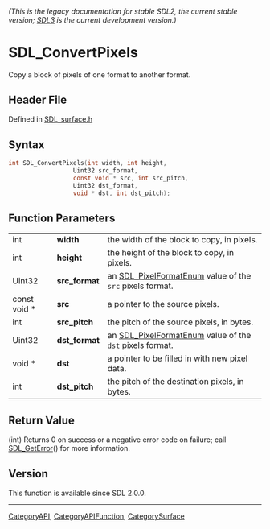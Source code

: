 ###### (This is the legacy documentation for stable SDL2, the current stable version; [SDL3](https://wiki.libsdl.org/SDL3/) is the current development version.)
# SDL_ConvertPixels

Copy a block of pixels of one format to another format.

## Header File

Defined in [SDL_surface.h](https://github.com/libsdl-org/SDL/blob/SDL2/include/SDL_surface.h)

## Syntax

```c
int SDL_ConvertPixels(int width, int height,
                  Uint32 src_format,
                  const void * src, int src_pitch,
                  Uint32 dst_format,
                  void * dst, int dst_pitch);
```

## Function Parameters

|              |                |                                                                                 |
| ------------ | -------------- | ------------------------------------------------------------------------------- |
| int          | **width**      | the width of the block to copy, in pixels.                                      |
| int          | **height**     | the height of the block to copy, in pixels.                                     |
| Uint32       | **src_format** | an [SDL_PixelFormatEnum](SDL_PixelFormatEnum) value of the `src` pixels format. |
| const void * | **src**        | a pointer to the source pixels.                                                 |
| int          | **src_pitch**  | the pitch of the source pixels, in bytes.                                       |
| Uint32       | **dst_format** | an [SDL_PixelFormatEnum](SDL_PixelFormatEnum) value of the `dst` pixels format. |
| void *       | **dst**        | a pointer to be filled in with new pixel data.                                  |
| int          | **dst_pitch**  | the pitch of the destination pixels, in bytes.                                  |

## Return Value

(int) Returns 0 on success or a negative error code on failure; call
[SDL_GetError](SDL_GetError)() for more information.

## Version

This function is available since SDL 2.0.0.

----
[CategoryAPI](CategoryAPI), [CategoryAPIFunction](CategoryAPIFunction), [CategorySurface](CategorySurface)

